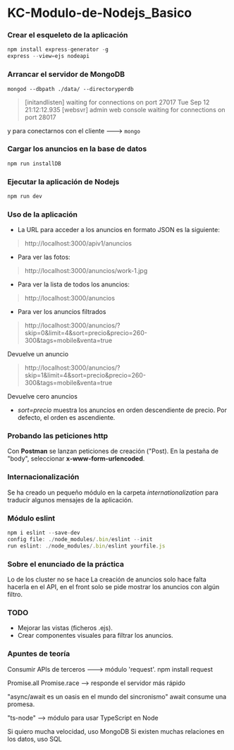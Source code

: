 # KC-Modulo-de-Nodejs_Basico

### Crear el esqueleto de la aplicación

```javascript
npm install express-generator -g
express --view=ejs nodeapi
```

### Arrancar el servidor de MongoDB

```
mongod --dbpath ./data/ --directoryperdb
```

> [initandlisten] waiting for connections on port 27017
> Tue Sep 12 21:12:12.935 [websvr] admin web console waiting for 
> connections on port 28017

y para conectarnos con el cliente --->
```mongo```

### Cargar los anuncios en la base de datos

```javascript
npm run installDB
```

### Ejecutar la aplicación de Nodejs

```javascript
npm run dev
```

### Uso de la aplicación

- La URL para acceder a los anuncios en formato JSON es la siguiente:
> http://localhost:3000/apiv1/anuncios

- Para ver las fotos:
> http://localhost:3000/anuncios/work-1.jpg

- Para ver la lista de todos los anuncios:
> http://localhost:3000/anuncios

- Para ver los anuncios filtrados
> http://localhost:3000/anuncios/?skip=0&limit=4&sort=precio&precio=260-300&tags=mobile&venta=true

Devuelve un anuncio
> http://localhost:3000/anuncios/?skip=1&limit=4&sort=precio&precio=260-300&tags=mobile&venta=true

Devuelve cero anuncios

  - *sort=precio* muestra los anuncios en orden descendiente de precio. Por defecto, el orden es ascendiente.

### Probando las peticiones http

Con **Postman** se lanzan peticiones de creación ("Post). En la pestaña de "body", seleccionar **x-www-form-urlencoded**.


### Internacionalización

Se ha creado un pequeño módulo en la carpeta *internationalization* para traducir algunos mensajes de la aplicación.

### Módulo eslint

```javascript
npm i eslint --save-dev
config file: ./node_modules/.bin/eslint --init
run eslint: ./node_modules/.bin/eslint yourfile.js
```

### Sobre el enunciado de la práctica

Lo de los cluster no se hace
La creación de anuncios solo hace falta hacerla en el API, 
en el front solo se pide mostrar los anuncios con algún filtro.

### TODO 

- Mejorar las vistas (ficheros .ejs).
- Crear componentes visuales para filtrar los anuncios.

### Apuntes de teoría

Consumir APIs de terceros ---> módulo 'request'. npm install request

Promise.all
Promise.race --> responde el servidor más rápido

"async/await es un oasis en el mundo del sincronismo"
await consume una promesa.

"ts-node" --> módulo para usar TypeScript en Node

Si quiero mucha velocidad, uso MongoDB
Si existen muchas relaciones en los datos, uso SQL 

